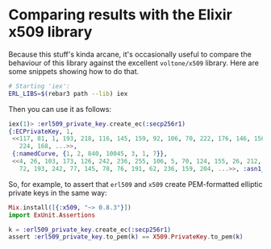 # Comparing results with the Elixir x509 library

Because this stuff's kinda arcane, it's occasionally useful to compare the behaviour of this library against the
excellent `voltone/x509` library. Here are some snippets showing how to do that.

```sh
# Starting 'iex':
ERL_LIBS=$(rebar3 path --lib) iex
```

Then you can use it as follows:

```elixir
iex(1)> :erl509_private_key.create_ec(:secp256r1)
{:ECPrivateKey, 1,
 <<117, 81, 1, 193, 218, 116, 145, 159, 92, 106, 70, 222, 176, 146, 150, 63,
   224, 168, ...>>,
 {:namedCurve, {1, 2, 840, 10045, 3, 1, 7}},
 <<4, 26, 103, 173, 126, 242, 236, 255, 106, 5, 70, 124, 155, 26, 212, 166, 111,
   72, 193, 242, 77, 145, 78, 76, 191, 62, 236, 159, 204, ...>>, :asn1_NOVALUE}
```

So, for example, to assert that `erl509` and `x509` create PEM-formatted elliptic private keys in the same way:

```elixir
Mix.install([{:x509, "~> 0.8.3"}])
import ExUnit.Assertions

k = :erl509_private_key.create_ec(:secp256r1)
assert :erl509_private_key.to_pem(k) == X509.PrivateKey.to_pem(k)
```
